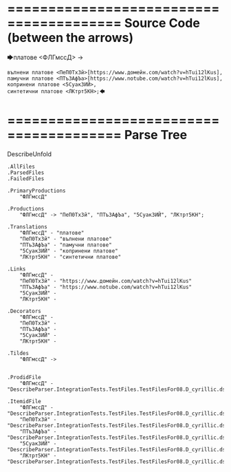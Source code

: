 ========================================
Source Code (between the arrows)
========================================

🡆платове <ФЛГмссД> ->

	вълнени платове <ПеП0ТхЗй>[https://www.домейн.com/watch?v=hTui12lKus],
	памучни платове <ПТъЗАфЪа>[https://www.notube.com/watch?v=hTui12lKus],
	копринени платове <5Суак3ИЙ>,
	синтетични платове <ЛКтрт5КН>;🡄

========================================
Parse Tree
========================================
DescribeUnfold

    .AllFiles
    .ParsedFiles
    .FailedFiles

    .PrimaryProductions
        "ФЛГмссД" 

    .Productions
        "ФЛГмссД" -> "ПеП0ТхЗй", "ПТъЗАфЪа", "5Суак3ИЙ", "ЛКтрт5КН";

    .Translations
        "ФЛГмссД" - "платове"
        "ПеП0ТхЗй" - "вълнени платове"
        "ПТъЗАфЪа" - "памучни платове"
        "5Суак3ИЙ" - "копринени платове"
        "ЛКтрт5КН" - "синтетични платове"

    .Links
        "ФЛГмссД" - 
        "ПеП0ТхЗй" - "https://www.домейн.com/watch?v=hTui12lKus"
        "ПТъЗАфЪа" - "https://www.notube.com/watch?v=hTui12lKus"
        "5Суак3ИЙ" - 
        "ЛКтрт5КН" - 

    .Decorators
        "ФЛГмссД" - 
        "ПеП0ТхЗй" - 
        "ПТъЗАфЪа" - 
        "5Суак3ИЙ" - 
        "ЛКтрт5КН" - 

    .Tildes
        "ФЛГмссД" -> 


    .ProdidFile
        "ФЛГмссД" - "DescribeParser.IntegrationTests.TestFiles.TestFilesFor08.D_cyrillic.ds"

    .ItemidFile
        "ФЛГмссД" - "DescribeParser.IntegrationTests.TestFiles.TestFilesFor08.D_cyrillic.ds"
        "ПеП0ТхЗй" - "DescribeParser.IntegrationTests.TestFiles.TestFilesFor08.D_cyrillic.ds"
        "ПТъЗАфЪа" - "DescribeParser.IntegrationTests.TestFiles.TestFilesFor08.D_cyrillic.ds"
        "5Суак3ИЙ" - "DescribeParser.IntegrationTests.TestFiles.TestFilesFor08.D_cyrillic.ds"
        "ЛКтрт5КН" - "DescribeParser.IntegrationTests.TestFiles.TestFilesFor08.D_cyrillic.ds"

